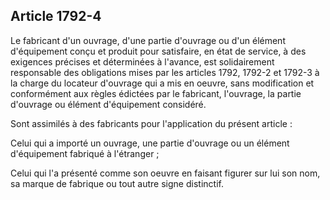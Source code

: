 Article 1792-4
----
Le fabricant d'un ouvrage, d'une partie d'ouvrage ou d'un élément d'équipement
conçu et produit pour satisfaire, en état de service, à des exigences précises
et déterminées à l'avance, est solidairement responsable des obligations mises
par les articles 1792, 1792-2 et 1792-3 à la charge du locateur d'ouvrage qui a
mis en oeuvre, sans modification et conformément aux règles édictées par le
fabricant, l'ouvrage, la partie d'ouvrage ou élément d'équipement considéré.

Sont assimilés à des fabricants pour l'application du présent article :

Celui qui a importé un ouvrage, une partie d'ouvrage ou un élément d'équipement
fabriqué à l'étranger ;

Celui qui l'a présenté comme son oeuvre en faisant figurer sur lui son nom, sa
marque de fabrique ou tout autre signe distinctif.

